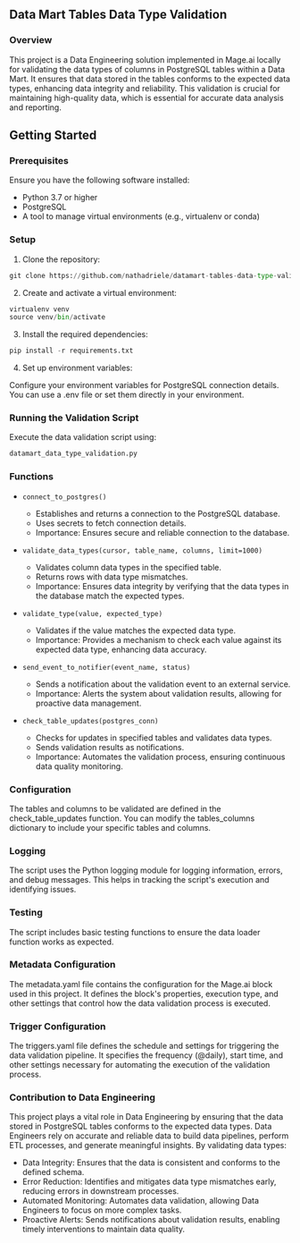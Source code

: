 ## Data Mart Tables Data Type Validation

### Overview
This project is a Data Engineering solution implemented in Mage.ai locally for validating the data types of columns in PostgreSQL tables within a Data Mart. It ensures that data stored in the tables conforms to the expected data types, enhancing data integrity and reliability. This validation is crucial for maintaining high-quality data, which is essential for accurate data analysis and reporting.

## Getting Started

### Prerequisites
Ensure you have the following software installed:

- Python 3.7 or higher
- PostgreSQL
- A tool to manage virtual environments (e.g., virtualenv or conda)

### Setup
1. Clone the repository:

```py
git clone https://github.com/nathadriele/datamart-tables-data-type-validation.git
```

2. Create and activate a virtual environment:

```py
virtualenv venv
source venv/bin/activate
```

3. Install the required dependencies:

```py
pip install -r requirements.txt
```

4. Set up environment variables:

Configure your environment variables for PostgreSQL connection details. You can use a .env file or set them directly in your environment.

### Running the Validation Script
Execute the data validation script using:

```py
datamart_data_type_validation.py
```

### Functions
- `connect_to_postgres()`
   - Establishes and returns a connection to the PostgreSQL database.
   - Uses secrets to fetch connection details.
   - Importance: Ensures secure and reliable connection to the database.

- `validate_data_types(cursor, table_name, columns, limit=1000)`
   - Validates column data types in the specified table.
   - Returns rows with data type mismatches.
   - Importance: Ensures data integrity by verifying that the data types in the database match the expected types.

- `validate_type(value, expected_type)`
   - Validates if the value matches the expected data type.
   - Importance: Provides a mechanism to check each value against its expected data type, enhancing data accuracy.

- `send_event_to_notifier(event_name, status)`
   - Sends a notification about the validation event to an external service.
   - Importance: Alerts the system about validation results, allowing for proactive data management.

- `check_table_updates(postgres_conn)`
   - Checks for updates in specified tables and validates data types.
   - Sends validation results as notifications.
   - Importance: Automates the validation process, ensuring continuous data quality monitoring.

### Configuration
The tables and columns to be validated are defined in the check_table_updates function. You can modify the tables_columns dictionary to include your specific tables and columns.

### Logging
The script uses the Python logging module for logging information, errors, and debug messages. This helps in tracking the script's execution and identifying issues.

### Testing
The script includes basic testing functions to ensure the data loader function works as expected.

### Metadata Configuration
The metadata.yaml file contains the configuration for the Mage.ai block used in this project. It defines the block's properties, execution type, and other settings that control how the data validation process is executed.

### Trigger Configuration
The triggers.yaml file defines the schedule and settings for triggering the data validation pipeline. It specifies the frequency (@daily), start time, and other settings necessary for automating the execution of the validation process.

### Contribution to Data Engineering
This project plays a vital role in Data Engineering by ensuring that the data stored in PostgreSQL tables conforms to the expected data types. Data Engineers rely on accurate and reliable data to build data pipelines, perform ETL processes, and generate meaningful insights.
By validating data types:
   - Data Integrity: Ensures that the data is consistent and conforms to the defined schema.
   - Error Reduction: Identifies and mitigates data type mismatches early, reducing errors in downstream processes.
   - Automated Monitoring: Automates data validation, allowing Data Engineers to focus on more complex tasks.
   - Proactive Alerts: Sends notifications about validation results, enabling timely interventions to maintain data quality.







